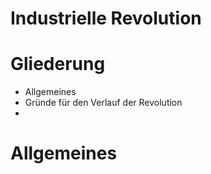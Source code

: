 # Industrielle Revolution



# Gliederung
+ Allgemeines
+ Gründe für den Verlauf der Revolution
+ 



# Allgemeines
